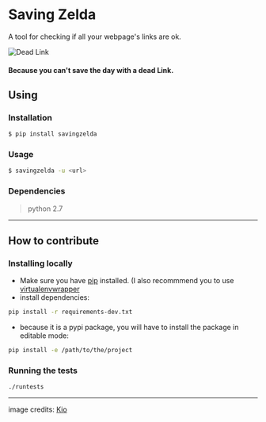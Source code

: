 Saving Zelda
============

A tool for checking if all your webpage's links are ok.

![Dead Link](http://fc05.deviantart.net/fs40/i/2009/014/0/7/Dead_Link_Tattoo_by_Kiotoko_Solo.png)
#### Because you can't save the day with a dead Link.


## Using

### Installation

``` bash
$ pip install savingzelda
```

### Usage

``` bash
$ savingzelda -u <url>
```

### Dependencies
> python 2.7

---

## How to contribute

### Installing locally

- Make sure you have [pip](https://pypi.python.org/pypi) installed. (I also recommmend you to use [virtualenvwrapper](http://virtualenvwrapper.readthedocs.io/en/latest/)
- install dependencies:

``` bash
pip install -r requirements-dev.txt
```

- because it is a pypi package, you will have to install the package in editable mode:

``` bash
pip install -e /path/to/the/project
```

### Running the tests

``` bash
./runtests
```

---

image credits: [Kio](http://kiotoko-solo.deviantart.com/)
